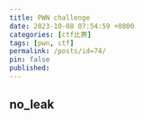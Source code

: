 ```yaml
---
title: PWN challenge
date: 2023-10-08 07:54:59 +0800
categories: [ctf比赛]
tags: [pwn, ctf]
permalink: /posts/id=74/
pin: false
published:
---
```


## no_leak

```
```

